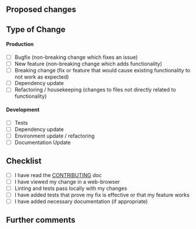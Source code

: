 ## Proposed changes

<!-- Describe the big picture of your changes here to communicate to the maintainers why we should accept this pull request. If it fixes a bug or resolves a feature request, be sure to link to that issue. -->

## Type of Change

<!-- What types of changes does your code introduce? -->
<!-- _Put an `x` in the boxes that apply_ -->

#### Production

- [ ] Bugfix (non-breaking change which fixes an issue)
- [ ] New feature (non-breaking change which adds functionality)
- [ ] Breaking change (fix or feature that would cause existing functionality to not work as expected)
- [ ] Dependency update
- [ ] Refactoring / housekeeping (changes to files not directly related to functionality)

<!-- Bugfixes should explain how to reproduce the bug -->

#### Development

- [ ] Tests
- [ ] Dependency update
- [ ] Environment update / refactoring
- [ ] Documentation Update

<!-- All PRs should endeavor to include tests -->
<!-- PRs with new tools or dependencies should explain how to use them -->

## Checklist

<!-- _Put an `x` in the boxes that apply. You can also fill these out after creating the PR. If you're unsure about any of them, don't hesitate to ask. We're here to help! This is simply a reminder of what we are going to look for before merging your code._ -->

- [ ] I have read the [CONTRIBUTING](https://github.com/bluehost/.github/blob/master/.github/contributing.md) doc
- [ ] I have viewed my change in a web-browser
- [ ] Linting and tests pass locally with my changes
- [ ] I have added tests that prove my fix is effective or that my feature works
- [ ] I have added necessary documentation (if appropriate)

## Further comments

<!-- If this is a relatively large or complex change, kick off the discussion by explaining why you chose the solution you did and what alternatives you considered, etc... -->
<!-- Now is a good time to create additional tickets for any necessary follow-up work. -->